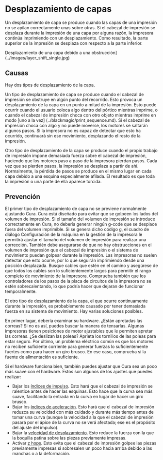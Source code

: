 Desplazamiento de capas
====
Un desplazamiento de capa se produce cuando las capas de una impresión no se apilan correctamente unas sobre otras. Si el cabezal de impresión se desplaza durante la impresión de una capa por alguna razón, la impresora continúa imprimiendo con un desplazamiento. Como resultado, la parte superior de la impresión se desplaza con respecto a la parte inferior.

Desplazamiento de una capa debido a una obstrucción](../images/layer_shift_single.jpg)

Causas
----
Hay dos tipos de desplazamiento de la capa.

Un tipo de desplazamiento de capa se produce cuando el cabezal de impresión se obstruye en algún punto del recorrido. Esto provoca un desplazamiento de la capa en un punto a mitad de la impresión. Esto puede ocurrir cuando el usuario coloca algo dentro del pórtico mientras imprime, o cuando el cabezal de impresión choca con otro objeto mientras imprime en modo [uno a la vez] (../blackmagic/print_sequence.md). Si el cabezal de impresión choca con algo y no puede moverse, los motores se saltarán algunos pasos. Si la impresora no es capaz de detectar que esto ha ocurrido, continuará sin ese movimiento, desplazando el resto de la impresión.

Otro tipo de desplazamiento de la capa se produce cuando el propio trabajo de impresión impone demasiada fuerza sobre el cabezal de impresión, haciendo que los motores paso a paso de la impresora pierdan pasos. Cada vez que se pierden pasos, la impresión se desplaza a partir de ahí. Normalmente, la pérdida de pasos se produce en el mismo lugar en cada capa debido a una esquina especialmente afilada. El resultado es que toda la impresión o una parte de ella aparece torcida.

Prevención
----
El primer tipo de desplazamiento de capa no se previene normalmente ajustando Cura. Cura está diseñado para evitar que se golpeen los lados del volumen de impresión. Si el tamaño del volumen de impresión se introduce correctamente en Cura, no debería generar ningún g-code que se desplace fuera del volumen imprimible. Si se genera dicho código g, el cuadro de diálogo Configuración de la máquina en la gestión de la impresora le permitirá ajustar el tamaño del volumen de impresión para realizar una corrección. También debe asegurarse de que no hay obstrucciones en el volumen de impresión que el cabezal de impresión o el sistema de movimiento puedan golpear durante la impresión. Las impresoras no suelen detectar que esto ocurre, por lo que seguirán imprimiendo desde una posición desplazada. Busque cables que estén en el camino y asegúrese de que todos los cables son lo suficientemente largos para permitir el rango completo de movimiento de la impresora. Comprueba también que los controladores de los pasos de la placa de circuitos de la impresora no se estén sobrecalentando, lo que podría hacer que dejaran de funcionar temporalmente.

El otro tipo de desplazamiento de la capa, el que ocurre continuamente durante la impresión, es probablemente causado por tener demasiada fuerza en su sistema de movimiento. Hay varias soluciones posibles.

En primer lugar, debería examinar su hardware. ¿Están apretadas las correas? Si no es así, puedes buscar la manera de tensarlas. Algunas impresoras tienen posiciones de motor ajustables que le permiten apretar las correas. ¿Se deslizan las poleas? Aprieta los tornillos de las poleas para estar seguro. Por último, un problema eléctrico común es que los motores no reciben suficiente corriente para generar fuerzas lo suficientemente fuertes como para hacer un giro brusco. En ese caso, comprueba si la fuente de alimentación es suficiente.

Si el hardware funciona bien, también puedes ajustar que Cura sea un poco más suave con el hardware. Estos son algunos de los ajustes que puedes realizar:
* Bajar los [índices de impulso](../speed/jerk_print.md). Esto hará que el cabezal de impresión se ralentice antes de hacer las esquinas. Esto hace que la curva sea más suave, facilitando la entrada en la curva en lugar de hacer un giro brusco.
* Bajar los [índices de aceleración](../speed/acceleration_print.md). Esto hará que el cabezal de impresión reduzca su velocidad con más cuidado y durante más tiempo antes de tomar una curva (aunque la velocidad a la que el cabezal de impresión pasará por el ápice de la curva no se verá afectada; ese es el propósito del ajuste del impulso).
* Bajar la [velocidad de desplazamiento](../speed/speed_travel.md). Esto reduce la fuerza con la que la boquilla patina sobre las piezas previamente impresas.
* Activar [z hops](../travel/retraction_hop_enabled.md). Esto evita que el cabezal de impresión golpee las piezas previamente impresas si sobresalen un poco hacia arriba debido a las manchas o a la deformación.